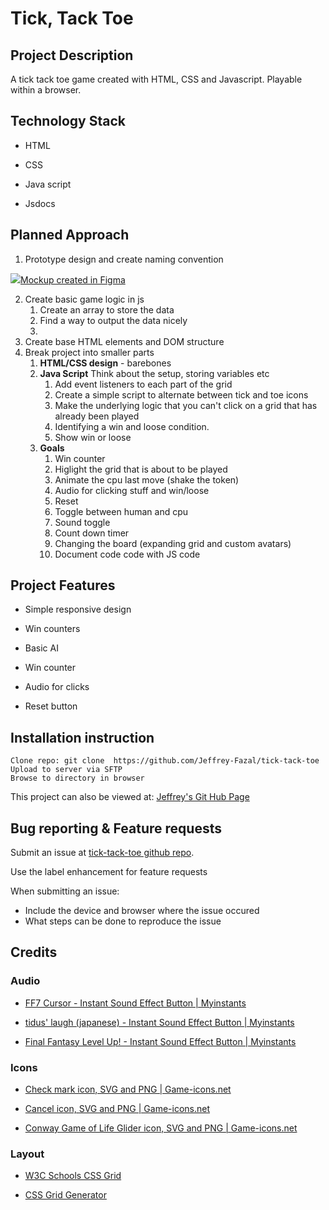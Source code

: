 # Tick, Tack Toe

## Project Description

A tick tack toe game created with HTML, CSS and Javascript. Playable within a browser.

## Technology Stack

* HTML

* CSS

* Java script

* Jsdocs

## Planned Approach

1. Prototype design and create naming convention

![](/home/jeffrey/.var/app/com.github.marktext.marktext/config/marktext/images/2022-12-18-19-09-39-mockup.png)[Mockup created in Figma](https://www.figma.com/file/0onvWAuTENYgJZhLgbPtsp/Tick-Tack-Toe?node-id=0%3A3&t=bXsmKQJEjtWe2mFX-3)

2. Create basic game logic in js
   1. Create an array to store the data
   2. Find a way to output the data nicely 
   3. 
3. Create base HTML elements and DOM structure
4. Break project into smaller parts
   1. **HTML/CSS design** - barebones
   2. **Java Script** Think about the setup, storing variables etc
      1. Add event listeners to each part of the grid
      2. Create a  simple script to alternate between tick and toe icons
      3. Make the underlying logic that you can't click on a grid that has already been played
      4. Identifying a win and loose condition.
      5. Show win or loose
   3. **Goals**
      1. Win counter
      2. Higlight the grid that is about to be played
      3. Animate the cpu last move (shake the token) 
      4. Audio for clicking stuff and win/loose
      5. Reset
      6. Toggle between human and cpu
      7. Sound toggle
      8. Count down timer
      9. Changing the board (expanding grid and custom avatars)
      10. Document code code with JS code

## Project Features

* Simple responsive design

* Win counters

* Basic AI

* Win counter

* Audio for clicks

* Reset button

## Installation instruction

```
Clone repo: git clone  https://github.com/Jeffrey-Fazal/tick-tack-toe
Upload to server via SFTP
Browse to directory in browser
```

This project can also be viewed at: [Jeffrey's Git Hub Page](https://jeffrey-fazal.github.io/tick-tack-toe/)

## Bug reporting & Feature requests

Submit an issue at [tick-tack-toe github repo](https://github.com/Jeffrey-Fazal/tick-tack-toe/issues/new).

Use the label enhancement for feature requests 

When submitting an issue:

* Include the device and browser where the issue occured
* What steps can be done to reproduce the issue

## Credits

### Audio

* [FF7 Cursor - Instant Sound Effect Button | Myinstants](https://www.myinstants.com/en/instant/ff7-cursor-11139/)

* [tidus' laugh (japanese) - Instant Sound Effect Button | Myinstants](https://www.myinstants.com/en/instant/tidus-laugh-japanese/)

* [Final Fantasy Level Up! - Instant Sound Effect Button | Myinstants](https://www.myinstants.com/en/instant/final-fantasy-level-up-27603/)

### Icons

* [Check mark icon, SVG and PNG | Game-icons.net](https://game-icons.net/1x1/delapouite/check-mark.html)

* [Cancel icon, SVG and PNG | Game-icons.net](https://game-icons.net/1x1/sbed/cancel.html)

* [Conway Game of Life Glider icon, SVG and PNG | Game-icons.net](https://game-icons.net/1x1/delapouite/conway-life-glider.html)

### Layout

* [W3C Schools CSS Grid](https://www.w3schools.com/css/css_grid.asp)

* [CSS Grid Generator](https://grid.layoutit.com/?id=uU0QCoF)
